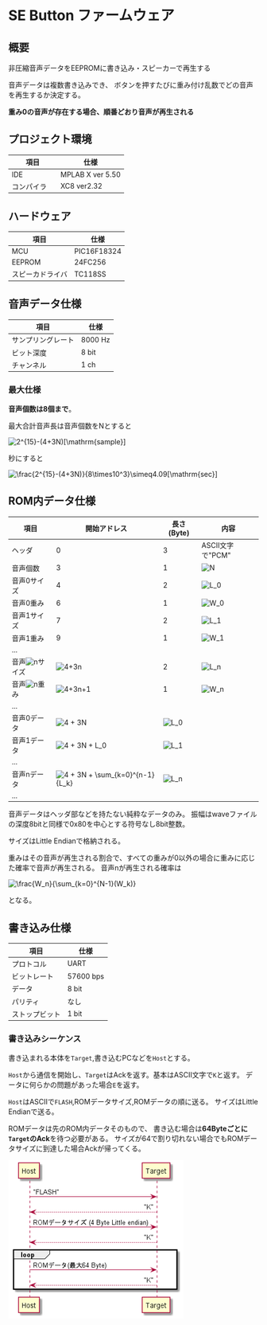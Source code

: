 # SE Button ファームウェア

## 概要

非圧縮音声データをEEPROMに書き込み・スピーカーで再生する

音声データは複数書き込みでき、
ボタンを押すたびに重み付け乱数でどの音声を再生するか決定する。

**重み0の音声が存在する場合、順番どおり音声が再生される**

## プロジェクト環境

|項目|仕様|
|-|-|
|IDE　| MPLAB X ver 5.50|
|コンパイラ　| XC8 ver2.32|

## ハードウェア

|項目|仕様|
|-|-|
|MCU　| PIC16F18324|
|EEPROM | 24FC256 |
|スピーカドライバ | TC118SS |

## 音声データ仕様

|項目|仕様|
|-|-|
|サンプリングレート|8000 Hz|
|ビット深度|8 bit|
|チャンネル|1 ch|

### 最大仕様

**音声個数は8個まで**。

最大合計音声長は音声個数をNとすると

<img src="https://latex.codecogs.com/svg.image?2^{15}-(4&plus;3N)[\mathrm{sample}]" alt = "2^{15}-(4&plus;3N)[\mathrm{sample}]"/>

秒にすると

<img src="https://latex.codecogs.com/svg.image?\frac{2^{15}-(4+3N)}{8\times10^3}\simeq4.09[\mathrm{sec}]" alt = "\frac{2^{15}-(4+3N)}{8\times10^3}\simeq4.09[\mathrm{sec}]"/>

## ROM内データ仕様

| 項目 | 開始アドレス | 長さ(Byte) | 内容 |
|-|-|-|-|
| ヘッダ            | 0     | 3 |ASCII文字で"PCM"|
| 音声個数          | 3     | 1 |<img src="https://latex.codecogs.com/svg.image?N" alt = "N"/>|
| 音声0サイズ       | 4     | 2 |<img src="https://latex.codecogs.com/svg.image?L_0" alt = "L_0"/>|
| 音声0重み         | 6     | 1 |<img src="https://latex.codecogs.com/svg.image?W_0" alt = "W_0"/>|
| 音声1サイズ       | 7     | 2 |<img src="https://latex.codecogs.com/svg.image?L_1" alt = "L_1"/>|
| 音声1重み         | 9     | 1 |<img src="https://latex.codecogs.com/svg.image?W_1" alt = "W_1"/>|
| ...               |       |   ||
| 音声<img src="https://latex.codecogs.com/svg.image?n" alt = "n"/>サイズ     | <img src="https://latex.codecogs.com/svg.image?4+3n" alt = "4+3n"/>          | 2 |<img src="https://latex.codecogs.com/svg.image?L_n" alt = "L_n"/>|
| 音声<img src="https://latex.codecogs.com/svg.image?n" alt = "n"/>重み       | <img src="https://latex.codecogs.com/svg.image?4+3n+1" alt = "4+3n+1"/>        | 1 |<img src="https://latex.codecogs.com/svg.image?W_n" alt = "W_n"/>|
| ...               |                   |   ||
| 音声0データ       | <img src="https://latex.codecogs.com/svg.image?4 + 3N" alt = "4 + 3N"/>          | <img src="https://latex.codecogs.com/svg.image?L_0" alt = "L_0"/> ||
| 音声1データ       | <img src="https://latex.codecogs.com/svg.image?4 + 3N + L_0" alt = "4 + 3N + L_0"/>    | <img src="https://latex.codecogs.com/svg.image?L_1" alt = "L_1"/> ||
| ...               |                   |   ||
| 音声nデータ       | <img src="https://latex.codecogs.com/svg.image?4 + 3N + \sum_{k=0}^{n-1}{L_k}" alt = "4 + 3N + \sum_{k=0}^{n-1}{L_k}"/>  | <img src="https://latex.codecogs.com/svg.image?L_n" alt = "L_n"/>||
| ...               |                   |   ||

音声データはヘッダ部などを持たない純粋なデータのみ。
振幅はwaveファイルの深度8bitと同様で0x80を中心とする符号なし8bit整数。

サイズはLittle Endianで格納される。

重みはその音声が再生される割合で、すべての重みが0以外の場合に重みに応じた確率で音声が再生される。
音声nが再生される確率は

<img src="https://latex.codecogs.com/svg.image?\frac{W_n}{\sum_{k=0}^{N-1}(W_k)}" alt = "\frac{W_n}{\sum_{k=0}^{N-1}(W_k)}"/>

となる。

## 書き込み仕様

|項目|仕様|
|-|-|
|プロトコル|UART|
|ビットレート| 57600 bps |
|データ|8 bit|
|パリティ|なし|
|ストップビット|1 bit|

### 書き込みシーケンス

書き込まれる本体を`Target`,書き込むPCなどを`Host`とする。

`Host`から通信を開始し、`Target`はAckを返す。基本はASCII文字で`K`と返す。
データに何らかの問題があった場合`E`を返す。

`Host`はASCIIで`FLASH`,ROMデータサイズ,ROMデータの順に送る。
サイズはLittle Endianで送る。

ROMデータは先のROM内データそのもので、
書き込む場合は**64Byteごとに`Target`のAck**を待つ必要がある。
サイズが64で割り切れない場合でもROMデータサイズに到達した場合Ackが帰ってくる。

![書き込みシーケンス](readme_img/write/write.png)
